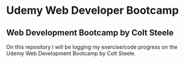 # Udemy Web Developer Bootcamp
## Web Development Bootcamp by Colt Steele

On this repository I will be logging my exercise/code progress on the Udemy Web Development Bootcamp by Colt Steele.
